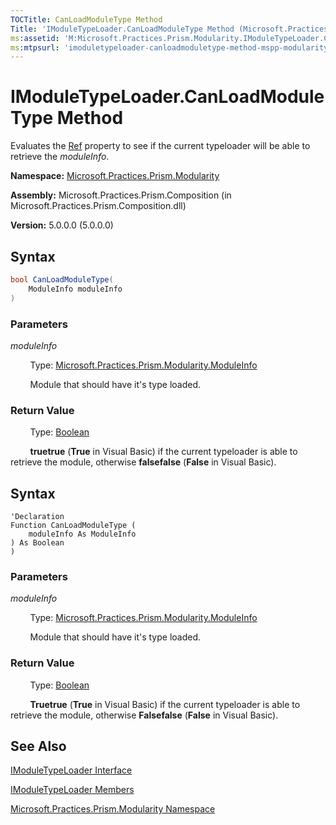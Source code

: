 ```yaml
---
TOCTitle: CanLoadModuleType Method
Title: 'IModuleTypeLoader.CanLoadModuleType Method (Microsoft.Practices.Prism.Modularity)'
ms:assetid: 'M:Microsoft.Practices.Prism.Modularity.IModuleTypeLoader.CanLoadModuleType(Microsoft.Practices.Prism.Modularity.ModuleInfo)'
ms:mtpsurl: 'imoduletypeloader-canloadmoduletype-method-mspp-modularity.md'
---
```


# IModuleTypeLoader.CanLoadModuleType Method

Evaluates the [Ref](moduleinfo-ref-property-mspp-modularity.md) property to see if the current typeloader will be able to retrieve the *moduleInfo*.

**Namespace:** [Microsoft.Practices.Prism.Modularity](mspp-modularity-namespace.md)

**Assembly:** Microsoft.Practices.Prism.Composition (in Microsoft.Practices.Prism.Composition.dll)

**Version:** 5.0.0.0 (5.0.0.0)

## Syntax
```C#
bool CanLoadModuleType(
	ModuleInfo moduleInfo
)
```


### Parameters

*moduleInfo*

&nbsp;&nbsp;&nbsp;&nbsp;&nbsp;&nbsp;&nbsp;&nbsp;Type: [Microsoft.Practices.Prism.Modularity.ModuleInfo](moduleinfo-class-mspp-modularity.md)

&nbsp;&nbsp;&nbsp;&nbsp;&nbsp;&nbsp;&nbsp;&nbsp;Module that should have it's type loaded.

### Return Value

&nbsp;&nbsp;&nbsp;&nbsp;&nbsp;&nbsp;&nbsp;&nbsp;Type: [Boolean](http://msdn.microsoft.com/en-us/library/a28wyd50)

&nbsp;&nbsp;&nbsp;&nbsp;&nbsp;&nbsp;&nbsp;&nbsp;**truetrue** (**True** in Visual Basic) if the current typeloader is able to retrieve the module, otherwise **falsefalse** (**False** in Visual Basic).

## Syntax
```VB
'Declaration
Function CanLoadModuleType ( 
	moduleInfo As ModuleInfo
) As Boolean
)
```


### Parameters

*moduleInfo*

&nbsp;&nbsp;&nbsp;&nbsp;&nbsp;&nbsp;&nbsp;&nbsp;Type: [Microsoft.Practices.Prism.Modularity.ModuleInfo](moduleinfo-class-mspp-modularity.md)

&nbsp;&nbsp;&nbsp;&nbsp;&nbsp;&nbsp;&nbsp;&nbsp;Module that should have it's type loaded.

### Return Value

&nbsp;&nbsp;&nbsp;&nbsp;&nbsp;&nbsp;&nbsp;&nbsp;Type: [Boolean](http://msdn.microsoft.com/en-us/library/a28wyd50)

&nbsp;&nbsp;&nbsp;&nbsp;&nbsp;&nbsp;&nbsp;&nbsp;**Truetrue** (**True** in Visual Basic) if the current typeloader is able to retrieve the module, otherwise **Falsefalse** (**False** in Visual Basic).

## See Also

[IModuleTypeLoader Interface](imoduletypeloader-interface-mspp-modularity.md)

[IModuleTypeLoader Members](imoduletypeloader-members-mspp-modularity.md)

[Microsoft.Practices.Prism.Modularity Namespace](mspp-modularity-namespace.md)
